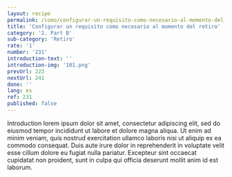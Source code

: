 ```yaml
---
layout: recipe
permalink: /como/configurar-un-requisito-como-necesario-al-momento-del-retiro/
title: 'Configurar un requisito como necesario al momento del retiro'
category: '2. Part B'
sub-category: 'Retiro'
rate: '1'
number: '231'
introduction-text: ''
introduction-img: '101.png'
prevUrl: 223
nextUrl: 241
done: ''
lang: es
ref: 231
published: false
---
```


Introduction lorem ipsum dolor sit amet, consectetur adipiscing elit, sed do eiusmod tempor incididunt ut labore et dolore magna aliqua. Ut enim ad minim veniam, quis nostrud exercitation ullamco laboris nisi ut aliquip ex ea commodo consequat. Duis aute irure dolor in reprehenderit in voluptate velit esse cillum dolore eu fugiat nulla pariatur. Excepteur sint occaecat cupidatat non proident, sunt in culpa qui officia deserunt mollit anim id est laborum.
